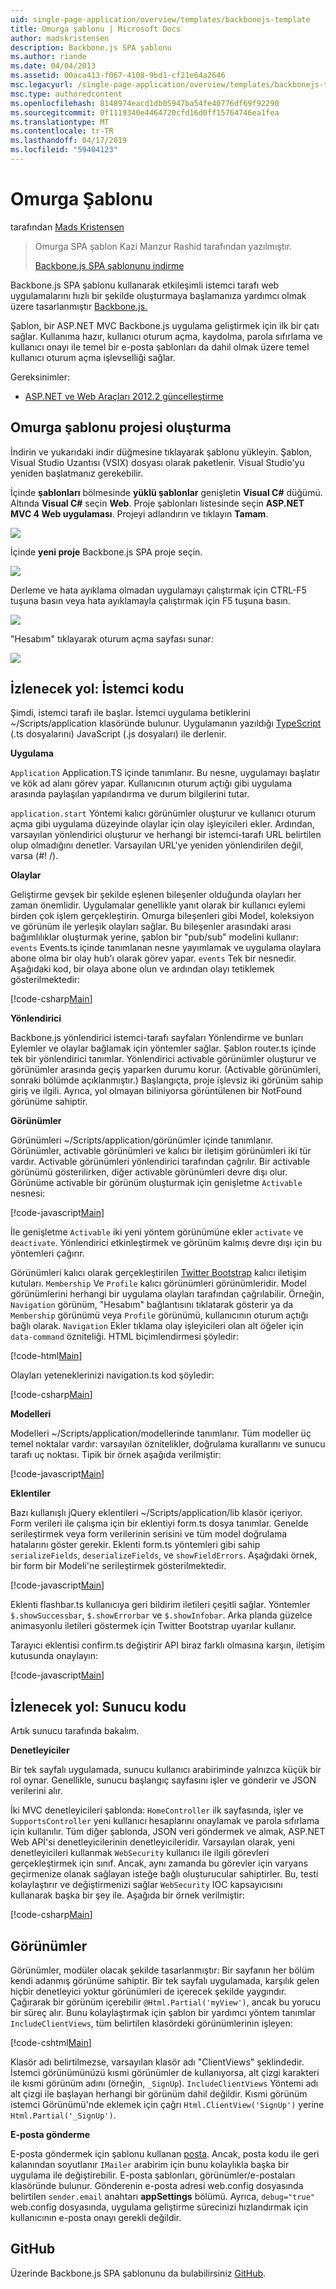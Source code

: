 ```yaml
---
uid: single-page-application/overview/templates/backbonejs-template
title: Omurga şablonu | Microsoft Docs
author: madskristensen
description: Backbone.js SPA şablonu
ms.author: riande
ms.date: 04/04/2013
ms.assetid: 00aca413-f067-4108-9bd1-cf21e64a2646
msc.legacyurl: /single-page-application/overview/templates/backbonejs-template
msc.type: authoredcontent
ms.openlocfilehash: 8148974eacd1db05947ba54fe40776df69f92290
ms.sourcegitcommit: 0f1119340e4464720cfd16d0ff15764746ea1fea
ms.translationtype: MT
ms.contentlocale: tr-TR
ms.lasthandoff: 04/17/2019
ms.locfileid: "59404123"
---
```

# <a name="backbone-template"></a>Omurga Şablonu

tarafından [Mads Kristensen](https://github.com/madskristensen)

> Omurga SPA şablon Kazi Manzur Rashid tarafından yazılmıştır.
> 
> [Backbone.js SPA şablonunu indirme](https://go.microsoft.com/fwlink/?LinkId=293631)


Backbone.js SPA şablonu kullanarak etkileşimli istemci tarafı web uygulamalarını hızlı bir şekilde oluşturmaya başlamanıza yardımcı olmak üzere tasarlanmıştır [Backbone.js.](http://backbonejs.org/)

Şablon, bir ASP.NET MVC Backbone.js uygulama geliştirmek için ilk bir çatı sağlar. Kullanıma hazır, kullanıcı oturum açma, kaydolma, parola sıfırlama ve kullanıcı onayı ile temel bir e-posta şablonları da dahil olmak üzere temel kullanıcı oturum açma işlevselliği sağlar.

Gereksinimler:

- [ASP.NET ve Web Araçları 2012.2 güncelleştirme](https://go.microsoft.com/fwlink/?LinkId=282650)

## <a name="create-a-backbone-template-project"></a>Omurga şablonu projesi oluşturma

İndirin ve yukarıdaki indir düğmesine tıklayarak şablonu yükleyin. Şablon, Visual Studio Uzantısı (VSIX) dosyası olarak paketlenir. Visual Studio'yu yeniden başlatmanız gerekebilir.

İçinde **şablonları** bölmesinde **yüklü şablonlar** genişletin **Visual C#** düğümü. Altında **Visual C#** seçin **Web**. Proje şablonları listesinde seçin **ASP.NET MVC 4 Web uygulaması**. Projeyi adlandırın ve tıklayın **Tamam**.

![](backbonejs-template/_static/image1.png)

İçinde **yeni proje** Backbone.js SPA proje seçin.

![](backbonejs-template/_static/image2.png)

Derleme ve hata ayıklama olmadan uygulamayı çalıştırmak için CTRL-F5 tuşuna basın veya hata ayıklamayla çalıştırmak için F5 tuşuna basın.

![](backbonejs-template/_static/image3.png)

"Hesabım" tıklayarak oturum açma sayfası sunar:

![](backbonejs-template/_static/image4.png)

## <a name="walkthrough-client-code"></a>İzlenecek yol: İstemci kodu

Şimdi, istemci tarafı ile başlar. İstemci uygulama betiklerini ~/Scripts/application klasöründe bulunur. Uygulamanın yazıldığı [TypeScript](http://www.typescriptlang.org/) (.ts dosyalarını) JavaScript (.js dosyaları) ile derlenir.

**Uygulama**

`Application` Application.TS içinde tanımlanır. Bu nesne, uygulamayı başlatır ve kök ad alanı görev yapar. Kullanıcının oturum açtığı gibi uygulama arasında paylaşılan yapılandırma ve durum bilgilerini tutar.

`application.start` Yöntemi kalıcı görünümler oluşturur ve kullanıcı oturum açma gibi uygulama düzeyinde olaylar için olay işleyicileri ekler. Ardından, varsayılan yönlendirici oluşturur ve herhangi bir istemci-tarafı URL belirtilen olup olmadığını denetler. Varsayılan URL'ye yeniden yönlendirilen değil, varsa (#! /).

**Olaylar**

Geliştirme gevşek bir şekilde eşlenen bileşenler olduğunda olayları her zaman önemlidir. Uygulamalar genellikle yanıt olarak bir kullanıcı eylemi birden çok işlem gerçekleştirin. Omurga bileşenleri gibi Model, koleksiyon ve görünüm ile yerleşik olayları sağlar. Bu bileşenler arasındaki arası bağımlılıklar oluşturmak yerine, şablon bir "pub/sub" modelini kullanır: `events` Events.ts içinde tanımlanan nesne yayımlamak ve uygulama olaylara abone olma bir olay hub'ı olarak görev yapar. `events` Tek bir nesnedir. Aşağıdaki kod, bir olaya abone olun ve ardından olayı tetiklemek gösterilmektedir:

[!code-csharp[Main](backbonejs-template/samples/sample1.cs)]

**Yönlendirici**

Backbone.js yönlendirici istemci-tarafı sayfaları Yönlendirme ve bunları Eylemler ve olaylar bağlamak için yöntemler sağlar. Şablon router.ts içinde tek bir yönlendirici tanımlar. Yönlendirici activable görünümler oluşturur ve görünümler arasında geçiş yaparken durumu korur. (Activable görünümleri, sonraki bölümde açıklanmıştır.) Başlangıçta, proje işlevsiz iki görünüm sahip giriş ve ilgili. Ayrıca, yol olmayan biliniyorsa görüntülenen bir NotFound görünüme sahiptir.

**Görünümler**

Görünümleri ~/Scripts/application/görünümler içinde tanımlanır. Görünümler, activable görünümleri ve kalıcı bir iletişim görünümleri iki tür vardır. Activable görünümleri yönlendirici tarafından çağrılır. Bir activable görünümü gösterilirken, diğer activable görünümleri devre dışı olur. Görünüme activable bir görünüm oluşturmak için genişletme `Activable` nesnesi:

[!code-javascript[Main](backbonejs-template/samples/sample2.js)]

İle genişletme `Activable` iki yeni yöntem görünümüne ekler `activate` ve `deactivate`. Yönlendirici etkinleştirmek ve görünüm kalmış devre dışı için bu yöntemleri çağırır.

Görünümleri kalıcı olarak gerçekleştirilen [Twitter Bootstrap](http://twitter.github.com/bootstrap/) kalıcı iletişim kutuları. `Membership` Ve `Profile` kalıcı görünümleri görünümleridir. Model görünümlerini herhangi bir uygulama olayları tarafından çağrılabilir. Örneğin, `Navigation` görünüm, "Hesabım" bağlantısını tıklatarak gösterir ya da `Membership` görünümü veya `Profile` görünümü, kullanıcının oturum açtığı bağlı olarak. `Navigation` Ekler tıklama olay işleyicileri olan alt öğeler için `data-command` özniteliği. HTML biçimlendirmesi şöyledir:

[!code-html[Main](backbonejs-template/samples/sample3.html)]

Olayları yeteneklerinizi navigation.ts kod şöyledir:

[!code-csharp[Main](backbonejs-template/samples/sample4.cs)]

**Modelleri**

Modelleri ~/Scripts/application/modellerinde tanımlanır. Tüm modeller üç temel noktalar vardır: varsayılan öznitelikler, doğrulama kurallarını ve sunucu tarafı uç noktası. Tipik bir örnek aşağıda verilmiştir:

[!code-javascript[Main](backbonejs-template/samples/sample5.js)]

**Eklentiler**

Bazı kullanışlı jQuery eklentileri ~/Scripts/application/lib klasör içeriyor. Form verileri ile çalışma için bir eklentiyi form.ts dosya tanımlar. Genelde serileştirmek veya form verilerinin serisini ve tüm model doğrulama hatalarını göster gerekir. Eklenti form.ts yöntemleri gibi sahip `serializeFields`, `deserializeFields`, ve `showFieldErrors`. Aşağıdaki örnek, bir form bir Modeli'ne serileştirmek gösterilmektedir.

[!code-javascript[Main](backbonejs-template/samples/sample6.js)]

Eklenti flashbar.ts kullanıcıya geri bildirim iletileri çeşitli sağlar. Yöntemler `$.showSuccessbar`, `$.showErrorbar` ve `$.showInfobar`. Arka planda güzelce animasyonlu iletileri göstermek için Twitter Bootstrap uyarılar kullanır.

Tarayıcı eklentisi confirm.ts değiştirir API biraz farklı olmasına karşın, iletişim kutusunda onaylayın:

[!code-javascript[Main](backbonejs-template/samples/sample7.js)]

## <a name="walkthrough-server-code"></a>İzlenecek yol: Sunucu kodu

Artık sunucu tarafında bakalım.

**Denetleyiciler**

Bir tek sayfalı uygulamada, sunucu kullanıcı arabiriminde yalnızca küçük bir rol oynar. Genellikle, sunucu başlangıç sayfasını işler ve gönderir ve JSON verilerini alır.

İki MVC denetleyicileri şablonda: `HomeController` ilk sayfasında, işler ve `SupportsController` yeni kullanıcı hesaplarını onaylamak ve parola sıfırlama için kullanılır. Tüm diğer şablonda, JSON veri göndermek ve almak, ASP.NET Web APİ'si denetleyicilerinin denetleyicileridir. Varsayılan olarak, yeni denetleyicileri kullanmak `WebSecurity` kullanıcı ile ilgili görevleri gerçekleştirmek için sınıf. Ancak, aynı zamanda bu görevler için varyans geçirmenize olanak sağlayan isteğe bağlı oluşturucular sahiptirler. Bu, testi kolaylaştırır ve değiştirmenizi sağlar `WebSecurity` IOC kapsayıcısını kullanarak başka bir şey ile. Aşağıda bir örnek verilmiştir:

[!code-csharp[Main](backbonejs-template/samples/sample8.cs)]

## <a name="views"></a>Görünümler

Görünümler, modüler olacak şekilde tasarlanmıştır: Bir sayfanın her bölüm kendi adanmış görünüme sahiptir. Bir tek sayfalı uygulamada, karşılık gelen hiçbir denetleyici yoktur görünümleri de içerecek şekilde yaygındır. Çağırarak bir görünüm içerebilir `@Html.Partial('myView')`, ancak bu yorucu bir süreç alır. Bunu kolaylaştırmak için şablon bir yardımcı yöntem tanımlar `IncludeClientViews`, tüm belirtilen klasördeki görünümlerinin işleyen:

[!code-cshtml[Main](backbonejs-template/samples/sample9.cshtml)]

Klasör adı belirtilmezse, varsayılan klasör adı "ClientViews" şeklindedir. İstemci görünümünüzü kısmi görünümler de kullanıyorsa, alt çizgi karakteri ile kısmi görünüm adını (örneğin, `_SignUp`). `IncludeClientViews` Yöntemi adı alt çizgi ile başlayan herhangi bir görünüm dahil değildir. Kısmi görünüm istemci Görünümü'nde eklemek için çağrı `Html.ClientView('SignUp')` yerine `Html.Partial('_SignUp')`.

**E-posta gönderme**

E-posta göndermek için şablonu kullanan [posta](http://aboutcode.net/postal). Ancak, posta kodu ile geri kalanından soyutlanır `IMailer` arabirim için bunu kolaylıkla başka bir uygulama ile değiştirebilir. E-posta şablonları, görünümler/e-postaları klasöründe bulunur. Gönderenin e-posta adresi web.config dosyasında belirtilen `sender.email` anahtarı **appSettings** bölümü. Ayrıca, `debug="true"` web.config dosyasında, uygulama geliştirme sürecinizi hızlandırmak için kullanıcının e-posta onayı gerekli değildir.

## <a name="github"></a>GitHub

Üzerinde Backbone.js SPA şablonunu da bulabilirsiniz [GitHub](https://github.com/kazimanzurrashid/AspNetMvcBackboneJsSpa).
